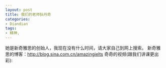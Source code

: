 ```yaml
---
layout: post
title: 我们的老师狄丹奇
categories:
- Diandian
tags:
- 精神, 
---
```

她是新奇雅思的创始人，我现在没有什么时间，请大家自己到网上搜索。 新奇雅思的博客：http://blog.sina.com.cn/amazingielts 奇奇的视频(跟我们讲课更出彩):